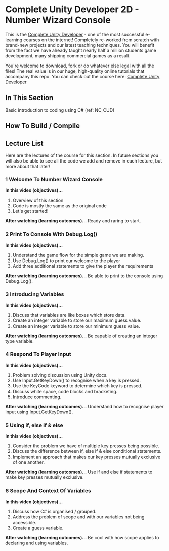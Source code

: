 ﻿# Complete Unity Developer 2D - Number Wizard Console

This is the [Complete Unity Developer](http://gdev.tv/cudgithub) - one of the most successful e-learning courses on the internet! Completely re-worked from scratch with brand-new projects and our latest teaching techniques. You will benefit from the fact we have already taught nearly half a million students game development, many shipping commercial games as a result.

You're welcome to download, fork or do whatever else legal with all the files! The real value is in our huge, high-quality online tutorials that accompany this repo. You can check out the course here: [Complete Unity Developer](http://gdev.tv/cudgithub)

## In This Section
Basic introduction to coding using C# (ref: NC_CUD)

## How To Build / Compile

## Lecture List
Here are the lectures of the course for this section. In future sections you will also be able to see all the code we add and remove in each lecture, but more about that later!


### 1 Welcome To Number Wizard Console ###

**In this video (objectives)…**

1. Overview of this section
2. Code is mostly the same as the original code
3. Let's get started!


**After watching (learning outcomes)…**
Ready and raring to start.


### 2 Print To Console With Debug.Log() ###

**In this video (objectives)…**

1. Understand the game flow for the simple game we are making.
2. Use Debug.Log() to print our welcome to the player
3. Add three additional statements to give the player the requirements


**After watching (learning outcomes)…**
Be able to print to the console using Debug.Log().


### 3 Introducing Variables ###

**In this video (objectives)…**

1. Discuss that variables are like boxes which store data.
2. Create an integer variable to store our maximum guess value.
3. Create an integer variable to store our minimum guess value.


**After watching (learning outcomes)…**
Be capable of creating an integer type variable.


### 4 Respond To Player Input ###

**In this video (objectives)…**

1. Problem solving discussion using Unity docs.
2. Use Input.GetKeyDown() to recognise when a key is pressed.
3. Use the KeyCode keyword to determine which key is pressed.
4. Discuss white space, code blocks and bracketing. 
5. Introduce commenting.


**After watching (learning outcomes)…**
Understand how to recognise player input using Input.GetKeyDown().


### 5 Using if, else if & else ###

**In this video (objectives)…**

1. Consider the problem we have of multiple key presses being possible.
2. Discuss the difference between if, else if & else conditional statements.
3. Implement an approach that makes our key presses mutually exclusive of one another.


**After watching (learning outcomes)…**
Use if and else if statements to make key presses mutually exclusive.


### 6 Scope And Context Of Variables ###

**In this video (objectives)…**

1. Discuss how C# is organised / grouped.
2. Address the problem of scope and with our variables not being accessible.
3. Create a guess variable.


**After watching (learning outcomes)…**
Be cool with how scope applies to declaring and using variables.